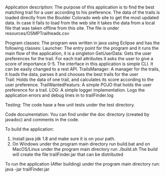 Application description:
The purpose of this application is to find the best matching trail for a user according to his preference. 
The data of the trails is loaded directly from the Boulder Colorado web site to get the most updated data.
In case it fails to load from the web site it takes the data from a local file that was taken offline from this site.
The file is under resources/OSMPTrailheads.csv

Program classes:
The program wes written in java using Eclipse and has the following classes:
Launcher: The entry point for the program and it runs the main flow of the application, it is a singleton
GetUserData: Gets the user preferences for the trail. For each trail attributes it asks the user to give a score of importance
0-5. The interface in this application is simple CLI. It can be easily changed to a rest API. 
TrailsManager: A manager for the trails, it loads the data, parses it and chooses the best trails for the user  
Trail: Holds the data of one trail, and calculates its score according to the user preference.
TrailWantedFeaturs: A simple POJO that holds the user preference for a trail.
LOG: A simple logger implementation. Logs the application errors and debug lines in to trailFinder.log

Testing: 
The code hase a few unit tests under the test directory.

Code documentation:
You can find under the doc directory (created by javadoc) and comments in the code.

To build the application:
1. Install java jdk 1.8 and make sure it is on your path.
2. On Windows under the program main directory run build.bat and on MacOS/Linux under the program main directory run ./build.sh 
The build will create the file trailFinder.jar that can be distributed

To run the application (After building) under the program main directory run: 
java -jar trailFinder.jar

